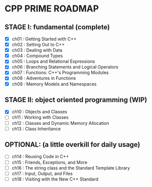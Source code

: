 # CPP PRIME ROADMAP

## STAGE I: fundamental (complete)

- [x] ch01 : Getting Started with C++
- [x] ch02 : Setting Out to C++
- [x] ch03 : Dealing with Data
- [x] ch04 : Compound Types
- [x] ch05 : Loops and Relational Expressions
- [x] ch06 : Branching Statements and Logical Operators
- [x] ch07 : Functions: C++'s Programming Modules
- [x] ch08 : Adventures in Functions
- [x] ch09 : Memory Models and Namespaces

## STAGE II: object oriented programming (WIP)

- [x] ch10 : Objects and Classes
- [ ] ch11 : Working with Classes
- [ ] ch12 : Classes and Dynamic Memory Allocation
- [ ] ch13 : Class Inheritance

## OPTIONAL: (a little overkill for daily usage)

- [ ] ch14 : Reusing Code in C++
- [ ] ch15 : Friends, Exceptions, and More
- [ ] ch16 : The string class and the Standard Template Library
- [ ] ch17 : Input, Output, and Files
- [ ] ch18 : Visiting with the New C++ Standard
